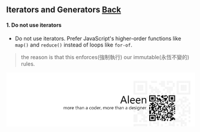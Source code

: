 ## Iterators and Generators [**Back**](./../README.md)

#### 1. Do not use iterators

- Do not use iterators. Prefer JavaScript's higher-order functions like `map()` and `reduce()` instead of loops like `for-of`.

> the reason is that this enforces(強制執行) our immutable(永恆不變的) rules. 

<a href="http://aleen42.github.io/" target="_blank" ><img src="./../pic/tail.gif"></a>